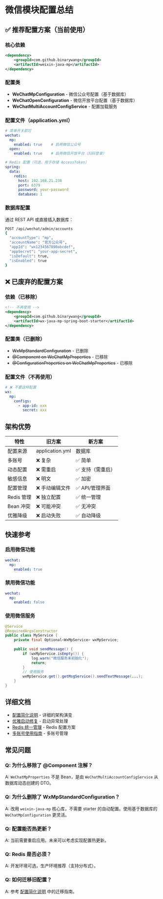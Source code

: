 # 微信模块配置总结

## ✅ 推荐配置方案（当前使用）

### 核心依赖
```xml
<dependency>
    <groupId>com.github.binarywang</groupId>
    <artifactId>weixin-java-mp</artifactId>
</dependency>
```

### 配置类
- **WeChatMpConfiguration** - 微信公众号配置（基于数据库）
- **WeChatOpenConfiguration** - 微信开放平台配置（基于数据库）
- **WeChatMultiAccountConfigService** - 配置加载服务

### 配置文件（application.yml）
```yaml
# 简单开关即可
wechat:
  mp:
    enabled: true    # 启用微信公众号
  open:
    enabled: true    # 启用微信开放平台（扫码登录）

# Redis 配置（可选，用于存储 AccessToken）
spring:
  data:
    redis:
      host: 192.168.21.238
      port: 6379
      password: your-password
      database: 1
```

### 数据库配置
通过 REST API 或直接插入数据库：
```bash
POST /api/wechat/admin/accounts
{
  "accountType": "mp",
  "accountName": "官方公众号",
  "appId": "wx1234567890abcdef",
  "appSecret": "your-app-secret",
  "isDefault": true,
  "isEnabled": true
}
```

## ❌ 已废弃的配置方案

### 依赖（已移除）
```xml
<!-- 不再使用 -->
<dependency>
    <groupId>com.github.binarywang</groupId>
    <artifactId>wx-java-mp-spring-boot-starter</artifactId>
</dependency>
```

### 配置类（已删除）
- ~~WxMpStandardConfiguration~~ - 已删除
- ~~@Component on WeChatMpProperties~~ - 已移除
- ~~@ConfigurationProperties on WeChatMpProperties~~ - 已移除

### 配置文件（不再使用）
```yaml
# ❌ 不要这样配置
wx:
  mp:
    configs:
      - app-id: xxx
        secret: xxx
```

## 架构优势

| 特性 | 旧方案 | 新方案 |
|------|--------|--------|
| 配置来源 | application.yml | 数据库 |
| 多账号 | ❌ 复杂 | ✅ 简单 |
| 动态配置 | ❌ 需重启 | ✅ 支持（需重启）|
| 敏感信息 | ❌ 明文 | ✅ 加密 |
| 配置管理 | ❌ 手动编辑文件 | ✅ API/管理界面 |
| Redis 管理 | ❌ 独立配置 | ✅ 统一管理 |
| Bean 冲突 | ❌ 可能冲突 | ✅ 无冲突 |
| 优雅降级 | ❌ 启动失败 | ✅ 自动降级 |

## 快速参考

### 启用微信功能
```yaml
wechat:
  mp:
    enabled: true
```

### 禁用微信功能
```yaml
wechat:
  mp:
    enabled: false
```

### 使用微信服务
```java
@Service
@RequiredArgsConstructor
public class MyService {
    private final Optional<WxMpService> wxMpService;
    
    public void sendMessage() {
        if (wxMpService.isEmpty()) {
            log.warn("微信服务未初始化");
            return;
        }
        // 使用服务
        wxMpService.get().getMsgService().sendTextMessage(...);
    }
}
```

## 详细文档

- [配置简化说明](./CONFIGURATION_SIMPLIFICATION.md) - 详细的架构演变
- [优雅启动修复](./GRACEFUL_STARTUP_FIX.md) - 启动异常处理
- [Redis 统一管理](./REDIS_UNIFIED_MANAGEMENT.md) - Redis 配置方案
- [多账号使用指南](./WECHAT_MULTI_ACCOUNT_GUIDE.md) - 多账号管理

## 常见问题

### Q: 为什么移除了 @Component 注解？
A: `WeChatMpProperties` 不是 Bean，是由 `WeChatMultiAccountConfigService` 从数据库动态创建的 DTO。

### Q: 为什么删除了 WxMpStandardConfiguration？
A: 改用 `weixin-java-mp` 核心库，不需要 starter 的自动配置。使用基于数据库的 `WeChatMpConfiguration` 更灵活。

### Q: 配置能否热更新？
A: 当前需要重启应用。未来可以考虑实现配置热更新。

### Q: Redis 是否必须？
A: 开发环境可选，生产环境推荐（支持分布式）。

### Q: 如何迁移旧配置？
A: 参考 [配置简化说明](./CONFIGURATION_SIMPLIFICATION.md) 中的迁移指南。
